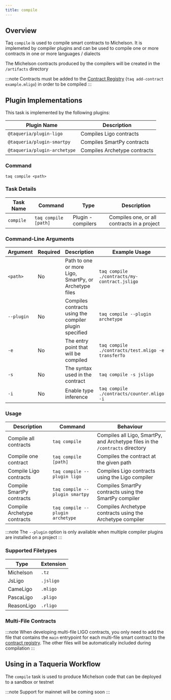 ```yaml
---
title: compile
---
```


## Overview

Taq `compile` is used to compile smart contracts to Michelson. It is implemeted by compiler plugins and can be used to compile one or more contracts in one or more languages / dialects

The Michelson contracts produced by the compilers will be created in the `/artifacts` directory

:::note
Contracts must be added to the [Contract Registry](/docs/tasks/add-contract) (`taq add-contract example.mligo`) in order to be compiled
:::

## Plugin Implementations

This task is implemented by the following plugins:

| Plugin Name                  | Description                       |
| ---------------------------- | --------------------------------- |
| `@taqueria/plugin-ligo`      | Compiles Ligo contracts           |
| `@taqueria/plugin-smartpy`   | Compiles SmartPy contracts        |
| `@taqueria/plugin-archetype` | Compiles Archetype contracts      |

### Command

```shell
taq compile <path> 
```

### Task Details

| Task Name      | Command                       | Type                | Description                                           |
| -------------- | ----------------------------- | ------------------- | ----------------------------------------------------- |
| `compile`      | `taq compile [path]`          | Plugin - compilers  | Compiles one, or all contracts in a project           |

### Command-Line Arguments

| Argument     | Required | Description                                            | Example Usage                                         |
| ------------ | -------- | ------------------------------------------------------ | ----------------------------------------------------- |
| `<path>`     | No       | Path to one or more Ligo, SmartPy, or Archetype files  | `taq compile ./contracts/my-contract.jsligo`          |
| `--plugin`   | No       | Compiles contracts using the compiler plugin specified | `taq compile --plugin archetype`                      |
|  `-e`        | No       | The entry point that will be compiled                  | `taq compile ./contracts/test.mligo -e transferTo`    |
|  `-s`        | No       | The syntax used in the contract                        | `taq compile -s jsligo`                               |
|  `-i`        | No       | Enable type inference                                  | `taq compile ./contracts/counter.mligo -i`            |  

### Usage

| Description                 | Command                            | Behaviour                                                                     |
| --------------------------- | ---------------------------------- | ----------------------------------------------------------------------------- |
| Compile all contracts       | `taq compile`                      | Compiles all Ligo, SmartPy, and Archetype files in the `/contracts` directory |
| Compile one contract        | `taq compile [path]`               | Compiles the contract at the given path                                       |
| Compile Ligo contracts      | `taq compile --plugin ligo`        | Compiles Ligo contracts using the Ligo compiler                               |
| Compile SmartPy contracts   | `taq compile --plugin smartpy`     | Compiles SmartPy contracts using the SmartPy compiler                         |
| Compile Archetype contracts | `taq compile --plugin archetype`   | Compiles Archetype contracts using the Archetype compiler                     |

:::note
The `--plugin` option is only available when multiple compiler plugins are installed on a project
:::

### Supported Filetypes

| Type             | Extension  |
| ---------------- | ---------- |
| Michelson        | `.tz`      |
| JsLigo           | `.jsligo`  |
| CameLigo         | `.mligo`   |
| PascaLigo        | `.pligo`   |
| ReasonLigo       | `.rligo`   |

### Multi-File Contracts

:::note
When developing multi-file LIGO contracts, you only need to add the file that contains the `main` entrypoint for each multi-file smart contract to the [contract registry](/docs/tasks/add-contract). The other files will be automatically included during compilation
:::

## Using in a Taqueria Workflow

The `compile` task is used to produce Michelson code that can be deployed to a sandbox or testnet

:::note
Support for mainnet will be coming soon
:::
